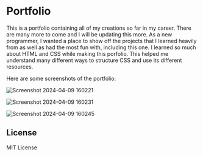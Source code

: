 # Portfolio
This is a portfolio containing all of my creations so far in my career. There are many more to come and I will be updating this more.
As a new programmer, I wanted a place to show off the projects that I learned heavily from as well as had the most fun with, including this one.
I learned so much about HTML and CSS while making this porfolio. This helped me understand many different ways to structure CSS and use its different resources.

Here are some screenshots of the portfolio:

![Screenshot 2024-04-09 160221](https://github.com/NoahCalderwood/mod2-challenge-portfolio/assets/76232069/93f2fbf1-5d8e-4701-92e9-6ed5ec406009)

![Screenshot 2024-04-09 160231](https://github.com/NoahCalderwood/mod2-challenge-portfolio/assets/76232069/3e5ccd08-240b-443f-9355-246f170e85a9)

![Screenshot 2024-04-09 160245](https://github.com/NoahCalderwood/mod2-challenge-portfolio/assets/76232069/ecddab5b-9f06-48c9-9d3d-11ccb871161d)

## License
MIT License
